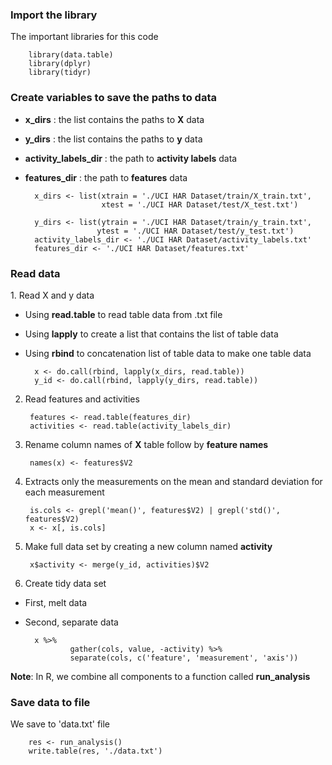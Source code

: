 <h3>Import the library</h3>
The important libraries for this code

        library(data.table)
        library(dplyr)
        library(tidyr)
<h3>Create variables to save the paths to data</h3>

- **x_dirs** : the list contains the paths to **X** data

- **y_dirs** : the list contains the paths to **y** data

- **activity_labels_dir** : the path to **activity labels** data

- **features_dir** : the path to **features** data


        x_dirs <- list(xtrain = './UCI HAR Dataset/train/X_train.txt',
                       xtest = './UCI HAR Dataset/test/X_test.txt')
        
        y_dirs <- list(ytrain = './UCI HAR Dataset/train/y_train.txt',
                      ytest = './UCI HAR Dataset/test/y_test.txt')
        activity_labels_dir <- './UCI HAR Dataset/activity_labels.txt'
        features_dir <- './UCI HAR Dataset/features.txt'

<h3>Read data</h3>
1. Read X and y data

- Using **read\.table** to read table data from .txt file

- Using **lapply** to create a list that contains the list of table data

- Using **rbind** to concatenation list of table data to make one table data

        x <- do.call(rbind, lapply(x_dirs, read.table))
        y_id <- do.call(rbind, lapply(y_dirs, read.table))
        
2. Read features and activities

        features <- read.table(features_dir)
        activities <- read.table(activity_labels_dir)
        
3. Rename column names of **X** table follow by **feature names**

        names(x) <- features$V2
        
4. Extracts only the measurements on the mean and standard deviation for each measurement
        
        is.cols <- grepl('mean()', features$V2) | grepl('std()', features$V2)
        x <- x[, is.cols]
        
5. Make full data set by creating a new column named **activity**
        
        x$activity <- merge(y_id, activities)$V2
        
6. Create tidy data set
- First, melt data
- Second, separate data

        x %>%
                gather(cols, value, -activity) %>%
                separate(cols, c('feature', 'measurement', 'axis'))
                
**Note**: In R, we combine all components to a function called **run_analysis**
        
<h3> Save data to file </h3>
We save to 'data.txt' file

        res <- run_analysis()
        write.table(res, './data.txt')
